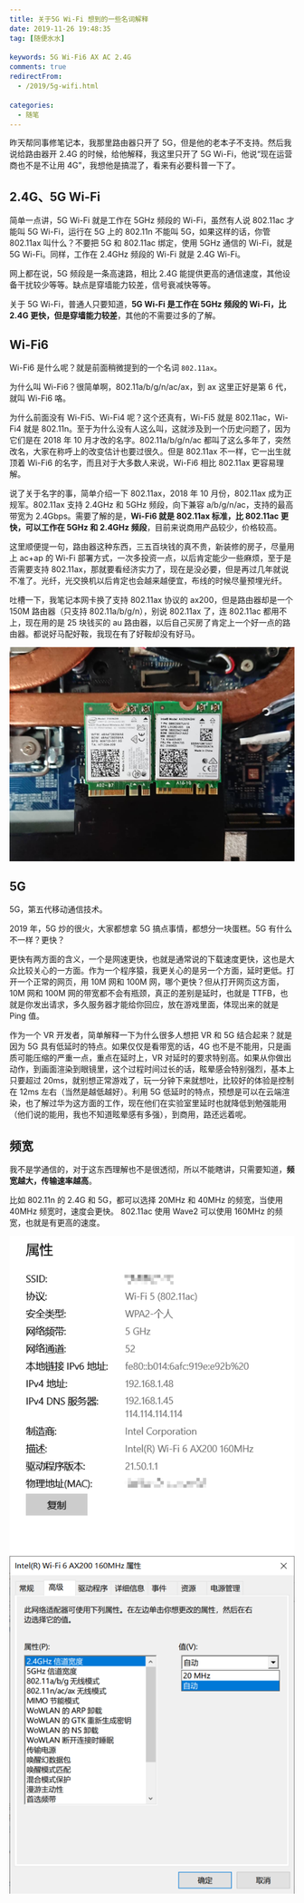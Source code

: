 ```yaml
---
title: 关于5G Wi-Fi 想到的一些名词解释
date: 2019-11-26 19:48:35
tag: [随便水水]

keywords: 5G Wi-Fi6 AX AC 2.4G
comments: true
redirectFrom:
  - /2019/5g-wifi.html

categories:
  - 随笔
---
```


昨天帮同事修笔记本，我那里路由器只开了 5G，但是他的老本子不支持。然后我说给路由器开 2.4G 的时候，给他解释，我这里只开了 5G Wi-Fi，他说“现在运营商也不是不让用 4G”，我想他是搞混了，看来有必要科普一下了。

<!-- more -->

## 2.4G、5G Wi-Fi

简单一点讲，5G Wi-Fi 就是工作在 5GHz 频段的 Wi-Fi，虽然有人说 802.11ac 才能叫 5G Wi-Fi，运行在 5G 上的 802.11n 不能叫 5G，如果这样的话，你管 802.11ax 叫什么？不要把 5G 和 802.11ac 绑定，使用 5GHz 通信的 Wi-Fi，就是 5G Wi-Fi。同样，工作在 2.4GHz 频段的 Wi-Fi 就是 2.4G Wi-Fi。

网上都在说，5G 频段是一条高速路，相比 2.4G 能提供更高的通信速度，其他设备干扰较少等等。缺点是穿墙能力较差，信号衰减快等等。

关于 5G Wi-Fi，普通人只要知道，**5G Wi-Fi 是工作在 5GHz 频段的 Wi-Fi，比 2.4G 更快，但是穿墙能力较差**，其他的不需要过多的了解。

## Wi-Fi6

Wi-Fi6 是什么呢？就是前面稍微提到的一个名词 `802.11ax`。

为什么叫 Wi-Fi6？很简单啊，802.11a/b/g/n/ac/ax，到 ax 这里正好是第 6 代，就叫 Wi-Fi6 咯。

为什么前面没有 Wi-Fi5、Wi-Fi4 呢？这个还真有，Wi-Fi5 就是 802.11ac，Wi-Fi4 就是 802.11n。至于为什么没有人这么叫，这就涉及到一个历史问题了，因为它们是在 2018 年 10 月才改的名字。802.11a/b/g/n/ac 都叫了这么多年了，突然改名，大家在称呼上的改变估计也要过很久。但是 802.11ax 不一样，它一出生就顶着 Wi-Fi6 的名字，而且对于大多数人来说，Wi-Fi6 相比 802.11ax 更容易理解。

说了关于名字的事，简单介绍一下 802.11ax，2018 年 10 月份，802.11ax 成为正规军。802.11ax 支持 2.4GHz 和 5GHz 频段，向下兼容 a/b/g/n/ac，支持的最高带宽为 2.4Gbps。需要了解的是，**Wi-Fi6 就是 802.11ax 标准，比 802.11ac 更快，可以工作在 5GHz 和 2.4GHz 频段**，目前来说商用产品较少，价格较高。

这里顺便提一句，路由器这种东西，三五百块钱的真不贵，新装修的房子，尽量用上 ac+ap 的 Wi-Fi 部署方式，一次多投资一点，以后肯定能少一些麻烦，至于是否需要支持 802.11ax，那就要看经济实力了，现在是没必要，但是再过几年就说不准了。光纤，光交换机以后肯定也会越来越便宜，布线的时候尽量预埋光纤。

吐槽一下，我笔记本网卡换了支持 802.11ax 协议的 ax200，但是路由器却是一个 150M 路由器（只支持 802.11a/b/g/n），别说 802.11ax 了，连 802.11ac 都用不上，现在用的是 25 块钱买的 au 路由器，以后自己买房了肯定上一个好一点的路由器。都说好马配好鞍，我现在有了好鞍却没有好马。


![左AC3165，右AX20](./img/DSC_0090.jpg)


## 5G

5G，第五代移动通信技术。

2019 年，5G 炒的很火，大家都想拿 5G 搞点事情，都想分一块蛋糕。5G 有什么不一样？更快？

更快有两方面的含义，一个是网速更快，也就是通常说的下载速度更快，这也是大众比较关心的一方面。作为一个程序猿，我更关心的是另一个方面，延时更低。打开一个正常的网页，用 10M 网和 100M 网，哪个更快？但从打开网页这方面，10M 网和 100M 网的带宽都不会有瓶颈，真正的差别是延时，也就是 TTFB，也就是你发出请求，多久服务器才能给你回应，放在游戏里面，体现出来的就是 Ping 值。

作为一个 VR 开发者，简单解释一下为什么很多人想把 VR 和 5G 结合起来？就是因为 5G 具有低延时的特点。如果仅仅是看带宽的话，4G 也不是不能用，只是画质可能压缩的严重一点，重点在延时上，VR 对延时的要求特别高。如果从你做出动作，到画面渲染到眼镜里，这个过程时间过长的话，眩晕感会特别强烈，基本上只要超过 20ms，就别想正常游戏了，玩一分钟下来就想吐，比较好的体验是控制在 12ms 左右（当然是越低越好）。利用 5G 低延时的特点，预想是可以在云端渲染，也了解过华为这方面的工作，现在他们在实验室里延时也就降低到勉强能用（他们说的能用，我也不知道眩晕感有多强），到商用，路还远着呢。

## 频宽

我不是学通信的，对于这东西理解也不是很透彻，所以不能瞎讲，只需要知道，**频宽越大，传输速率越高**。

比如 802.11n 的 2.4G 和 5G，都可以选择 20MHz 和 40MHz 的频宽，当使用 40MHz 频宽时，速度会更快。
802.11ac 使用 Wave2 可以使用 160MHz 的频宽，也就是有更高的速度。

![WiFi属性](./img/s.png) ![无线网卡设置](./img/s1.png)

